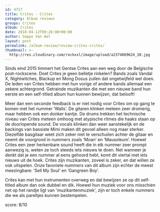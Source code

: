 ```yaml
---
id: 4717
title: Crites - Crites
category: Album reviews
groups: Crites
album: Crites
date: 2018-04-12T09:26:08+00:00
author: Seppe Van Ael
layout: post
permalink: /album-review/review-crites-crites/
thumbnail: >-
  http://res.cloudinary.com/rockxxl/image/upload/a2374869624_10.jpg
---
```

Sinds eind 2015 timmert het Gentse Crites aan een weg door de Belgische post-rockscene. Doet Crites je geen belletje rinkelen? Bands zoals Vandal X, Nightwitches, Blackup en Mong Dosus zullen dat ongetwijfeld wel doen. De leden van Crites hebben met hun vorige of andere bands allemaal een zekere achtergrond. Getrainde muzikanten die met een nieuwe band hun eerste en een self-titled album hun kunnen bewijzen, dat belooft!

Meer dan een seconde feedback is er niet nodig voor Crites om op gang te komen met het nummer ‘Walls’. De gitaren klinken meteen zeer dromerig, maar hebben ook een donker kantje. De drums trekken het technische niveau van Crites meteen omhoog met atypische ritmes die haaks staan op de doorlopende sound. De vocals klinken dan weer aanstekelijk en de backings van bassiste Mimi maken dit gevoel alleen nog maar sterker. Diezelfde basgitaar weet zich zeker niet te verschuilen achter de gitaar en neemt de voorgrond in nummers zoals ‘Moan’ en ‘Mausoleum’. Hoewel Crites een zeer herkenbare sound heeft die in elk nummer zeer prompt aanwezig is, weten ze toch steeds iets nieuws te doen. Net wanneer je denkt dat je een nummer al eens gehoord hebt, komt dit viertal met iets nieuws uit de hoek. Crites zijn muzikanten, zoveel is zeker, en dat willen ze ook uitspelen. Onze favoriete nummers van dit album zijn echter de meest meezingbare: ‘Sell My Soul’ en ‘Gangreen Boy’.

Crites kan met hun instrumenten overweg en dat bewijzen ze op dit self-titled album dan ook dubbel en dik. Hoewel hun muziek voor ons misschien net op het randje ligt van 'muzikantenmuziek', zijn er toch enkele nummers die we als pareltjes kunnen bestempelen.

score: 8/10
